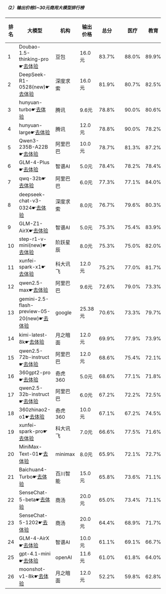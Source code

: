 ##### （2）输出价格5~30元商用大模型排行榜
|排名|大模型|机构|输出价格|总分| |医疗|教育|金融|法律|行政公务|心理健康|推理与数学计算|语言与指令遵从|
|---|-----|---|-------|---|-|----|---|---|---|------|-------|-----------|------------|
|1|Doubao-1.5-thinking-pro☛[去体验](https://nonelinear.com/static/modelcompare.html?type=proprietary)|豆包|16.0元|83.7%| |        88.0%|89.9%|83.9%|83.3%|        80.0%|71.2%|        88.1%|84.8%|
|2|DeepSeek-R1-0528(new)☛[去体验](https://nonelinear.com/static/modelcompare.html?type=open-source)|深度求索|16.0元|81.9%| |        80.7%|82.5%|78.0%|72.2%|        96.7%|70.8%|        87.7%|86.8%|
|3|hunyuan-turbo☛[去体验](https://nonelinear.com/static/modelcompare.html?type=proprietary)|腾讯|9.6元|78.8%| |        90.0%|80.6%|84.9%|75.0%|        73.5%|79.9%|        64.0%|82.8%|
|4|hunyuan-large☛[去体验](https://nonelinear.com/static/modelcompare.html?type=open-source)|腾讯|12.0元|78.8%| |        90.0%|78.2%|84.7%|82.4%|        72.1%|83.0%|        60.0%|79.8%|
|5|Qwen3-235B-A22B☛[去体验](https://nonelinear.com/static/modelcompare.html?type=open-source)|阿里巴巴|10.0元|78.7%| |        81.3%|87.2%|78.1%|70.0%|        90.0%|58.2%|        83.7%|81.2%|
|6|GLM-4-Plus☛[去体验](https://nonelinear.com/static/modelcompare.html?type=proprietary)|智谱AI|5.0元|78.4%| |        78.2%|78.4%|77.7%|89.3%|        96.1%|60.3%|        61.5%|85.3%|
|7|qwq-32b☛[去体验](https://nonelinear.com/static/modelcompare.html?type=open-source)|阿里巴巴|6.0元|77.3%| |        77.1%|84.0%|78.4%|60.9%|        88.1%|74.7%|        76.5%|79.0%|
|8|deepseek-chat-v3-0324☛[去体验](https://nonelinear.com/static/modelcompare.html?type=open-source)|深度求索|8.0元|76.7%| |        79.6%|80.3%|76.1%|61.7%|        82.4%|75.8%|        73.8%|84.0%|
|9|GLM-Z1-AirX☛[去体验](https://nonelinear.com/static/modelcompare.html?type=proprietary)|智谱AI|5.0元|75.3%| |        75.4%|83.9%|77.2%|60.0%|        82.0%|61.2%|        78.0%|84.5%|
|10|step-r1-v-mini(new)☛[去体验](https://nonelinear.com/static/modelcompare.html?type=proprietary)|阶跃星辰|8.0元|75.3%| |        75.0%|82.0%|71.7%|60.0%|        90.0%|60.0%|        79.6%|84.0%|
|11|xunfei-spark-x1☛[去体验](https://nonelinear.com/static/modelcompare.html?type=proprietary)|科大讯飞|12.0元|75.2%| |        77.0%|81.7%|78.1%|64.7%|        83.7%|57.2%|        76.3%|82.5%|
|12|qwen2.5-max☛[去体验](https://nonelinear.com/static/modelcompare.html?type=proprietary)|阿里巴巴|9.6元|72.6%| |        79.0%|73.3%|75.1%|59.5%|        72.2%|74.5%|        66.1%|81.1%|
|13|gemini-2.5-flash-preview-05-20(new)☛[去体验](https://nonelinear.com/static/modelcompare.html?type=proprietary)|google|25.38元|70.6%| |        73.3%|79.7%|67.0%|60.0%|        80.0%|47.5%|        82.5%|75.1%|
|14|kimi-latest-8k☛[去体验](https://nonelinear.com/static/modelcompare.html?type=proprietary)|月之暗面|12.0元|69.9%| |        77.9%|73.9%|73.3%|60.8%|        65.3%|69.7%|        62.8%|75.4%|
|15|qwen2.5-72b-instruct☛[去体验](https://nonelinear.com/static/modelcompare.html?type=open-source)|阿里巴巴|12.0元|68.6%| |        75.4%|72.1%|75.7%|51.6%|        68.4%|70.0%|        61.7%|74.1%|
|16|360gpt2-pro☛[去体验](https://nonelinear.com/static/modelcompare.html?type=proprietary)|奇虎360|5.0元|68.6%| |        77.1%|71.8%|75.5%|50.8%|        71.8%|60.7%|        63.3%|77.8%|
|17|qwen2.5-32b-instruct☛[去体验](https://nonelinear.com/static/modelcompare.html?type=open-source)|阿里巴巴|6.0元|67.2%| |        72.2%|72.5%|71.9%|50.8%|        69.1%|70.7%|        54.9%|75.1%|
|18|360zhinao2-o1☛[去体验](https://nonelinear.com/static/modelcompare.html?type=proprietary)|奇虎360|10.0元|67.1%| |        67.2%|74.5%|69.5%|45.3%|        73.3%|65.0%|        69.7%|72.5%|
|19|xunfei-spark-pro☛[去体验](https://nonelinear.com/static/modelcompare.html?type=proprietary)|科大讯飞|7.0元|66.6%| |        77.5%|71.6%|64.2%|56.9%|        61.9%|71.6%|        55.0%|73.9%|
|20|MiniMax-Text-01☛[去体验](https://nonelinear.com/static/modelcompare.html?type=open-source)|minimax|8.0元|65.9%| |        72.1%|72.7%|70.1%|50.7%|        75.1%|47.1%|        60.0%|79.1%|
|21|Baichuan4-Turbo☛[去体验](https://nonelinear.com/static/modelcompare.html?type=proprietary)|百川智能|15.0元|65.8%| |        73.6%|71.1%|71.5%|45.3%|        68.0%|71.8%|        52.8%|72.2%|
|22|SenseChat-5-beta☛[去体验](https://nonelinear.com/static/modelcompare.html?type=proprietary)|商汤|20.0元|65.0%| |        73.4%|71.1%|72.3%|45.3%|        63.3%|56.1%|        63.5%|74.5%|
|23|SenseChat-5-1202☛[去体验](https://nonelinear.com/static/modelcompare.html?type=proprietary)|商汤|20.0元|64.4%| |        68.9%|71.7%|71.1%|47.1%|        55.1%|66.1%|        58.7%|76.5%|
|24|GLM-4-AirX☛[去体验](https://nonelinear.com/static/modelcompare.html?type=proprietary)|智谱AI|10.0元|61.1%| |        69.1%|66.7%|67.3%|41.1%|        56.7%|64.6%|        48.6%|74.6%|
|25|gpt-4.1-mini☛[去体验](https://nonelinear.com/static/modelcompare.html?type=proprietary)|openAI|11.6元|61.0%| |        61.8%|64.0%|64.8%|33.3%|        80.0%|35.0%|        73.0%|76.0%|
|26|moonshot-v1-8k☛[去体验](https://nonelinear.com/static/modelcompare.html?type=proprietary)|月之暗面|12.0元|52.2%| |        59.8%|62.8%|59.4%|32.2%|        42.0%|38.6%|        51.3%|71.2%|
    
